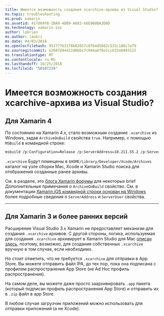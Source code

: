 ```yaml
---
title: Имеется возможность создания xcarchive-архива из Visual Studio?
ms.topic: troubleshooting
ms.prod: xamarin
ms.assetid: 417D84FB-1BA9-4DB9-A683-66E960BA3D0D
ms.technology: xamarin-ios
author: lobrien
ms.author: laobri
ms.date: 04/03/2018
ms.openlocfilehash: 952777b3178b82657c8f64d5882c532c188c7a79
ms.sourcegitcommit: e268fd44422d0bbc7c944a678e2cc633a0493122
ms.translationtype: MT
ms.contentlocale: ru-RU
ms.lasthandoff: 10/25/2018
ms.locfileid: "50107239"
---
```

# <a name="is-it-possible-to-create-a-xcarchive-archive-from-visual-studio"></a>Имеется возможность создания xcarchive-архива из Visual Studio?

## <a name="for-xamarin-4"></a>Для Xamarin 4

По состоянию на Xamarin 4.x, стало возможным создание `.xcarchive` из Windows, задав `ArchiveOnBuild` свойства `true`. Например, с помощью `MSBuild` в командной строке:

```bash
msbuild /p:Configuration=Release /p:ServerAddress=10.211.55.2 /p:ServerUser=xamUser /p:Platform=iPhone /p:ArchiveOnBuild=true /t:"Build" MyProject.csproj
```

`.xcarchive` Будут помещены в `$HOME/Library/Developer/Xcode/Archives` каталог на узле сборки Mac, Xcode и Xamarin Studio поиска для отображения созданные ранее архивы.

См. в разделе, это [блога Xamarin форумы](https://forums.xamarin.com/discussion/comment/156635/#Comment_156635) для некоторых brief Дополнительные примечания о `ArchiveOnBuild` свойство. См. в документации [Xamarin.iOS командной строки основан на Windows](~/ios/get-started/installation/windows/connecting-to-mac/index.md) более подробные сведения о `ServerAddress` и `ServerUser` свойства.

* * *

## <a name="for-xamarin-3-and-earlier"></a>Для Xamarin 3 и более ранних версий

Расширение Visual Studio 3.x Xamarin не предоставляет механизм для создания `.xcarchive` архивов. С другой стороны, логика, используемая для создания `.xcarchive` архивирует в Xamarin Studio для Mac [описан здесь](https://bugzilla.xamarin.com/show_bug.cgi?id=35#c5), поэтому, возможно, для создания собственных `.xcarchive` вручную в том случае, если необходимо.

Но стоит отметить, что не требуется `.xcarchive` для отправки в App Store. Вы можете отправить файл IPA, до тех пор, пока она подписана с профилем распространения App Store (не Ad Hoc профиль распространения).

На самом деле, вы можете даже просто заархивировать `.app` пакета (который подписан профиль распространения App Store) и отправить их в `.zip` файл в app Store.

В любом случае загрузчик приложений можно использовать для отправки приложений (а не Xcode).

